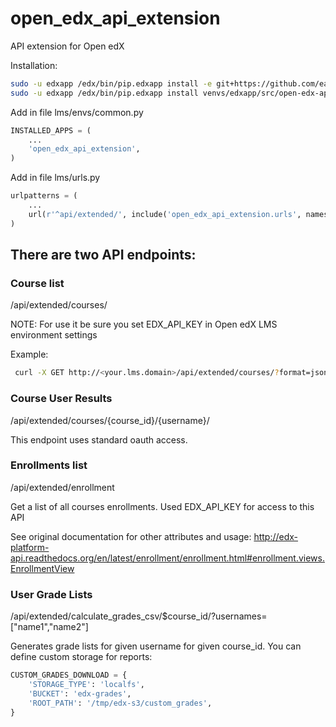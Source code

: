 # open_edx_api_extension

API extension for Open edX 

Installation:
```bash
sudo -u edxapp /edx/bin/pip.edxapp install -e git+https://github.com/eazaika/open_edx_api_extension.git@hawthorn#egg=open_edx_api_extension
sudo -u edxapp /edx/bin/pip.edxapp install venvs/edxapp/src/open-edx-api-extension/
```

Add in file lms/envs/common.py
```python
INSTALLED_APPS = (
    ...
    'open_edx_api_extension',
)
```

Add in file lms/urls.py

```python
urlpatterns = (
    ...
    url(r'^api/extended/', include('open_edx_api_extension.urls', namespace='api_extension')),
)
```

## There are two API endpoints:

### Course list

/api/extended/courses/

NOTE: For use it be sure you set EDX_API_KEY in Open edX LMS environment settings

Example:

```bash
 curl -X GET http://<your.lms.domain>/api/extended/courses/?format=json -H 'X-Edx-Api-Key: edx-api-key'
```

### Course User Results

/api/extended/courses/{course_id}/{username}/

This endpoint uses standard oauth access.


### Enrollments list

/api/extended/enrollment

Get a list of all courses enrollments.
Used EDX_API_KEY for access to this API

See original documentation for other attributes and usage:
http://edx-platform-api.readthedocs.org/en/latest/enrollment/enrollment.html#enrollment.views.EnrollmentView


### User Grade Lists

/api/extended/calculate_grades_csv/$course_id/?usernames=["name1","name2"]

Generates grade lists for given username for given course_id.
You can define custom storage for reports:

```python
CUSTOM_GRADES_DOWNLOAD = {
    'STORAGE_TYPE': 'localfs',
    'BUCKET': 'edx-grades',
    'ROOT_PATH': '/tmp/edx-s3/custom_grades',
}
```
